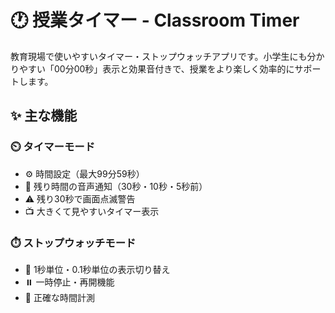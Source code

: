 # 🕐 授業タイマー - Classroom Timer

教育現場で使いやすいタイマー・ストップウォッチアプリです。小学生にも分かりやすい「00分00秒」表示と効果音付きで、授業をより楽しく効率的にサポートします。

## ✨ 主な機能

### ⏲️ タイマーモード
- ⚙️ 時間設定（最大99分59秒）
- 🔔 残り時間の音声通知（30秒・10秒・5秒前）
- ⚠️ 残り30秒で画面点滅警告
- 📺 大きくて見やすいタイマー表示

### ⏱️ ストップウォッチモード
- 📏 1秒単位・0.1秒単位の表示切り替え
- ⏸️ 一時停止・再開機能
- 🎯 正確な時間計測
